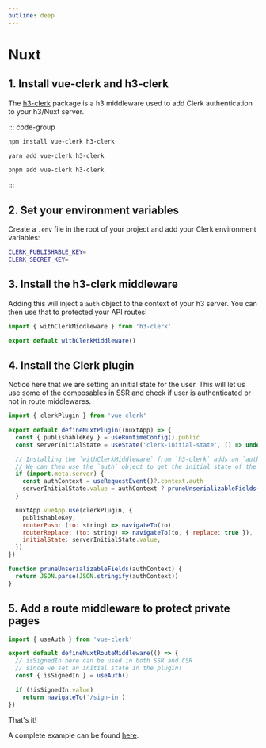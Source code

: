 ```yaml
---
outline: deep
---
```


# Nuxt

## 1. Install vue-clerk and h3-clerk

The [h3-clerk](https://github.com/wobsoriano/h3-clerk) package is a h3 middleware used to add Clerk authentication to your h3/Nuxt server.

::: code-group

```bash [npm]
npm install vue-clerk h3-clerk
```

```bash [yarn]
yarn add vue-clerk h3-clerk
```

```bash [pnpm]
pnpm add vue-clerk h3-clerk
```

:::

## 2. Set your environment variables

Create a `.env` file in the root of your project and add your Clerk environment variables:

```bash
CLERK_PUBLISHABLE_KEY=
CLERK_SECRET_KEY=
```

## 3. Install the h3-clerk middleware

Adding this will inject a `auth` object to the context of your h3 server. You can then use that to protected your API routes!

```js [server/middleware/clerk.ts]
import { withClerkMiddleware } from 'h3-clerk'

export default withClerkMiddleware()
```

## 4. Install the Clerk plugin

Notice here that we are setting an initial state for the user. This will let us use some of the composables in SSR and check if user is authenticated or not in route middlewares.

```js [plugins/vue-clerk.ts]
import { clerkPlugin } from 'vue-clerk'

export default defineNuxtPlugin((nuxtApp) => {
  const { publishableKey } = useRuntimeConfig().public
  const serverInitialState = useState('clerk-initial-state', () => undefined)

  // Installing the `withClerkMiddleware` from `h3-clerk` adds an `auth` object to the context.
  // We can then use the `auth` object to get the initial state of the user.
  if (import.meta.server) {
    const authContext = useRequestEvent()?.context.auth
    serverInitialState.value = authContext ? pruneUnserializableFields(authContext) : undefined
  }

  nuxtApp.vueApp.use(clerkPlugin, {
    publishableKey,
    routerPush: (to: string) => navigateTo(to),
    routerReplace: (to: string) => navigateTo(to, { replace: true }),
    initialState: serverInitialState.value,
  })
})

function pruneUnserializableFields(authContext) {
  return JSON.parse(JSON.stringify(authContext))
}
```

## 5. Add a route middleware to protect private pages

```ts [middleware/auth.ts]
import { useAuth } from 'vue-clerk'

export default defineNuxtRouteMiddleware(() => {
  // isSignedIn here can be used in both SSR and CSR
  // since we set an initial state in the plugin!
  const { isSignedIn } = useAuth()

  if (!isSignedIn.value)
    return navigateTo('/sign-in')
})
```

That's it!

A complete example can be found [here](https://github.com/wobsoriano/nuxt-clerk-template).
